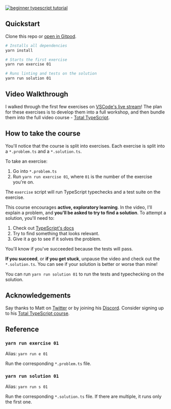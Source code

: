 <a href="https://totaltypescript.com/tutorials/beginners-typescript"><img src="https://res.cloudinary.com/total-typescript/image/upload/v1664461034/beginners-typescript-tutorial/github_2x_himnyi.png" alt="beginner typescript tutorial" /></a>

## Quickstart

Clone this repo or [open in Gitpod](https://gitpod.io/#https://github.com/total-typescript/beginners-typescript).

```sh
# Installs all dependencies
yarn install

# Starts the first exercise
yarn run exercise 01

# Runs linting and tests on the solution
yarn run solution 01
```

## Video Walkthrough

I walked through the first few exercises on [VSCode's live stream](https://www.youtube.com/watch?v=p6dO9u0M7MQ)! The plan for these exercises is to develop them into a full workshop, and then bundle them into the full video course - [Total TypeScript](https://totaltypescript.com).

## How to take the course

You'll notice that the course is split into exercises. Each exercise is split into a `*.problem.ts` and a `*.solution.ts`.

To take an exercise:

1. Go into `*.problem.ts`
2. Run `yarn run exercise 01`, where `01` is the number of the exercise you're on.

The `exercise` script will run TypeScript typechecks and a test suite on the exercise.

This course encourages **active, exploratory learning**. In the video, I'll explain a problem, and **you'll be asked to try to find a solution**. To attempt a solution, you'll need to:

1. Check out [TypeScript's docs](https://www.typescriptlang.org/docs/handbook/intro.html)
2. Try to find something that looks relevant.
3. Give it a go to see if it solves the problem.

You'll know if you've succeeded because the tests will pass.

**If you succeed**, or **if you get stuck**, unpause the video and check out the `*.solution.ts`. You can see if your solution is better or worse than mine!

You can run `yarn run solution 01` to run the tests and typechecking on the solution.

## Acknowledgements

Say thanks to Matt on [Twitter](https://twitter.com/mattpocockuk) or by joining his [Discord](https://discord.gg/8S5ujhfTB3). Consider signing up to his [Total TypeScript course](https://totaltypescript.com).

## Reference

### `yarn run exercise 01`

Alias: `yarn run e 01`

Run the corresponding `*.problem.ts` file.

### `yarn run solution 01`

Alias: `yarn run s 01`

Run the corresponding `*.solution.ts` file. If there are multiple, it runs only the first one.
